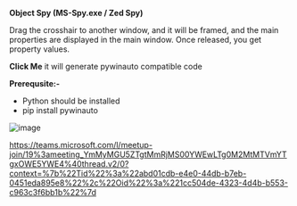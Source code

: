 **Object Spy (MS-Spy.exe / Zed Spy)**

Drag the crosshair to another window, and it will be framed, and the main properties are displayed in the main window. Once released, you get property values.

**Click Me** 
it will generate pywinauto compatible code

**Prerequsite:-**
- Python should be installed
- pip install pywinauto

![image](https://user-images.githubusercontent.com/48948089/216432008-9fe91eb1-6a68-4211-8873-fedf65974105.png)

https://teams.microsoft.com/l/meetup-join/19%3ameeting_YmMyMGU5ZTgtMmRjMS00YWEwLTg0M2MtMTVmYTgxOWE5YWE4%40thread.v2/0?context=%7b%22Tid%22%3a%22abd01cdb-e4e0-44db-b7eb-0451eda895e8%22%2c%22Oid%22%3a%221cc504de-4323-4d4b-b553-c963c3f6bb1b%22%7d



